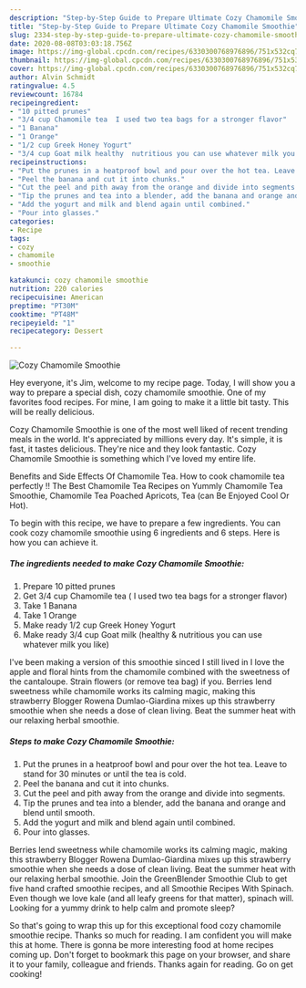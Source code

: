 ```yaml
---
description: "Step-by-Step Guide to Prepare Ultimate Cozy Chamomile Smoothie"
title: "Step-by-Step Guide to Prepare Ultimate Cozy Chamomile Smoothie"
slug: 2334-step-by-step-guide-to-prepare-ultimate-cozy-chamomile-smoothie
date: 2020-08-08T03:03:18.756Z
image: https://img-global.cpcdn.com/recipes/6330300768976896/751x532cq70/cozy-chamomile-smoothie-recipe-main-photo.jpg
thumbnail: https://img-global.cpcdn.com/recipes/6330300768976896/751x532cq70/cozy-chamomile-smoothie-recipe-main-photo.jpg
cover: https://img-global.cpcdn.com/recipes/6330300768976896/751x532cq70/cozy-chamomile-smoothie-recipe-main-photo.jpg
author: Alvin Schmidt
ratingvalue: 4.5
reviewcount: 16784
recipeingredient:
- "10 pitted prunes"
- "3/4 cup Chamomile tea  I used two tea bags for a stronger flavor"
- "1 Banana"
- "1 Orange"
- "1/2 cup Greek Honey Yogurt"
- "3/4 cup Goat milk healthy  nutritious you can use whatever milk you like"
recipeinstructions:
- "Put the prunes in a heatproof bowl and pour over the hot tea. Leave to stand for 30 minutes or until the tea is cold."
- "Peel the banana and cut it into chunks."
- "Cut the peel and pith away from the orange and divide into segments."
- "Tip the prunes and tea into a blender, add the banana and orange and blend until smooth."
- "Add the yogurt and milk and blend again until combined."
- "Pour into glasses."
categories:
- Recipe
tags:
- cozy
- chamomile
- smoothie

katakunci: cozy chamomile smoothie 
nutrition: 220 calories
recipecuisine: American
preptime: "PT30M"
cooktime: "PT48M"
recipeyield: "1"
recipecategory: Dessert

---
```



![Cozy Chamomile Smoothie](https://img-global.cpcdn.com/recipes/6330300768976896/751x532cq70/cozy-chamomile-smoothie-recipe-main-photo.jpg)

Hey everyone, it's Jim, welcome to my recipe page. Today, I will show you a way to prepare a special dish, cozy chamomile smoothie. One of my favorites food recipes. For mine, I am going to make it a little bit tasty. This will be really delicious.

Cozy Chamomile Smoothie is one of the most well liked of recent trending meals in the world. It's appreciated by millions every day. It's simple, it is fast, it tastes delicious. They're nice and they look fantastic. Cozy Chamomile Smoothie is something which I've loved my entire life.

Benefits and Side Effects Of Chamomile Tea. How to cook chamomile tea perfectly !! The Best Chamomile Tea Recipes on Yummly Chamomile Tea Smoothie, Chamomile Tea Poached Apricots, Tea (can Be Enjoyed Cool Or Hot).


To begin with this recipe, we have to prepare a few ingredients. You can cook cozy chamomile smoothie using 6 ingredients and 6 steps. Here is how you can achieve it.

<!--inarticleads1-->

##### The ingredients needed to make Cozy Chamomile Smoothie:

1. Prepare 10 pitted prunes
1. Get 3/4 cup Chamomile tea ( I used two tea bags for a stronger flavor)
1. Take 1 Banana
1. Take 1 Orange
1. Make ready 1/2 cup Greek Honey Yogurt
1. Make ready 3/4 cup Goat milk (healthy &amp; nutritious you can use whatever milk you like)


I&#39;ve been making a version of this smoothie sinced I still lived in I love the apple and floral hints from the chamomile combined with the sweetness of the cantaloupe. Strain flowers (or remove tea bag) if you. Berries lend sweetness while chamomile works its calming magic, making this strawberry Blogger Rowena Dumlao-Giardina mixes up this strawberry smoothie when she needs a dose of clean living. Beat the summer heat with our relaxing herbal smoothie. 

<!--inarticleads2-->

##### Steps to make Cozy Chamomile Smoothie:

1. Put the prunes in a heatproof bowl and pour over the hot tea. Leave to stand for 30 minutes or until the tea is cold.
1. Peel the banana and cut it into chunks.
1. Cut the peel and pith away from the orange and divide into segments.
1. Tip the prunes and tea into a blender, add the banana and orange and blend until smooth.
1. Add the yogurt and milk and blend again until combined.
1. Pour into glasses.


Berries lend sweetness while chamomile works its calming magic, making this strawberry Blogger Rowena Dumlao-Giardina mixes up this strawberry smoothie when she needs a dose of clean living. Beat the summer heat with our relaxing herbal smoothie. Join the GreenBlender Smoothie Club to get five hand crafted smoothie recipes, and all Smoothie Recipes With Spinach. Even though we love kale (and all leafy greens for that matter), spinach will. Looking for a yummy drink to help calm and promote sleep? 

So that's going to wrap this up for this exceptional food cozy chamomile smoothie recipe. Thanks so much for reading. I am confident you will make this at home. There is gonna be more interesting food at home recipes coming up. Don't forget to bookmark this page on your browser, and share it to your family, colleague and friends. Thanks again for reading. Go on get cooking!
